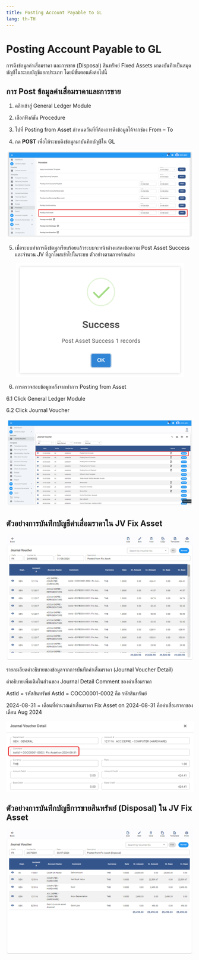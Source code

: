 ```yaml
---
title: Posting Account Payable to GL
lang: th-TH
---
```


# Posting Account Payable to GL

การดึงข้อมูลค่าเสื่อมราคา และการขาย (Disposal) สินทรัพย์ Fixed Assets มาลงบันทึกเป็นสมุดบัญชีในระบบบัญชีแยกประเภท โดยมีขั้นตอนดังต่อไปนี้

## การ Post ข้อมูลค่าเสื่อมราคาและการขาย

1. คลิกเข้าสู่ General Ledger Module

2. เลือกฟังก์ชัน Procedure

3. ไปที่ Posting from Asset กำหนดวันที่ที่ต้องการดึงข้อมูลได้จากช่อง From – To

4. กด **<span class="btn">POST</span>** เพื่อให้ระบบดึงข้อมูลมาบันทึกบัญชีใน GL

![alt text](image-89.png)

5. เมื่อระบบทำการดึงข้อมูลเรียบร้อยแล้วระบบจะหน้าต่างแสดงข้อความ Post Asset Success และจำนวน JV ที่ถูกโพสเข้าไปในระบบ ตัวอย่างตามภาพด้านล่าง

<p align="center">
    <img src="./image-90.png"  />
</p>

6. การตรวจสอบข้อมูลหลังจากทำการ Posting from Asset

6.1 Click General Ledger Module

6.2 Click Journal Voucher

![alt text](image-91.png)

## ตัวอย่างการบันทึกบัญชีค่าเสื่อมราคาใน JV Fix Asset

![alt text](image-92.png)

รายละเอียดคำอธิบายของข้อมูลจากการบันทึกค่าเสื่อมราคา (Journal Voucher Detail)

คำอธิบายเพิ่มเติมในส่วนของ Journal Detail Comment ของค่าเสื่อมราคา

AstId = รหัสสินทรัพย์	AstId = COCO0001-0002 คือ รหัสสินทรัพย์

2024-08-31 = เดือนที่คำนวณค่าเสื่อมราคา	Fix Asset on 2024-08-31 คือค่าเสื่อมราคาของเดือน Aug 2024

![alt text](image-93.png)

## ตัวอย่างการบันทึกบัญชีการขายสินทรัพย์ (Disposal) ใน JV Fix Asset

![alt text](image-94.png)

